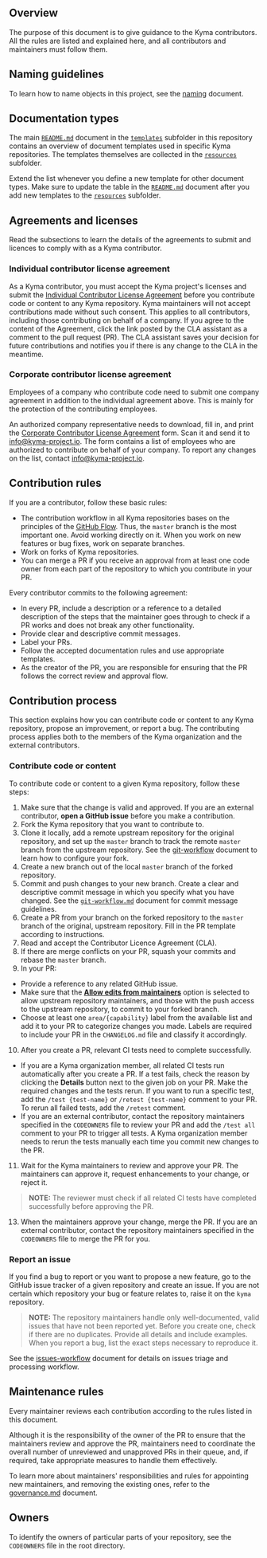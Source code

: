 ## Overview

The purpose of this document is to give guidance to the Kyma contributors. All the rules are listed and explained here, and all contributors and maintainers must follow them.

## Naming guidelines

To learn how to name objects in this project, see the [naming](/guidelines/naming.md) document.

## Documentation types

The main [`README.md`](/guidelines/templates/README.md) document in the [`templates`](/guidelines/templates/) subfolder in this repository contains an overview of document templates used in specific Kyma repositories. The templates themselves are collected in the [`resources`](/guidelines/templates/resources/) subfolder.

Extend the list whenever you define a new template for other document types. Make sure to update the table in the [`README.md`](/guidelines/templates/README.md) document after you add new templates to the [`resources`](/guidelines/templates/resources/) subfolder.

## Agreements and licenses

Read the subsections to learn the details of the agreements to submit and licences to comply with as a Kyma contributor.

### Individual contributor license agreement

As a Kyma contributor, you must accept the Kyma project's licenses and submit the
[Individual Contributor License Agreement](https://gist.github.com/CLAassistant/bd1ea8ec8aa0357414e8) before you contribute code or content to any Kyma repository. Kyma maintainers will not accept contributions made without such consent. This applies to all contributors, including those contributing on behalf of a company. If you agree to the content of the Agreement, click the link posted by the CLA assistant as a comment to the pull request (PR). The CLA assistant saves your decision for future contributions and notifies you if there is any change to the CLA in the meantime.

### Corporate contributor license agreement

Employees of a company who contribute code need to submit one company agreement in addition to the individual agreement above. This is mainly for the protection of the contributing employees.

An authorized company representative needs to download, fill in, and print
the [Corporate Contributor License Agreement](https://github.com/kyma-project/community/blob/master/docs/cla/SAP%20Corporate%20Contributor%20License%20Agreement%20(5-26-15).pdf) form. Scan it and send it to [info@kyma-project.io](mailto:info@kyma-project.io). The form contains a list of employees who are authorized to contribute on behalf of your company. To report any changes on the list, contact [info@kyma-project.io](mailto:info@kyma-project.io).

## Contribution rules

If you are a contributor, follow these basic rules:

* The contribution workflow in all Kyma repositories bases on the principles of the [GitHub Flow](https://guides.github.com/introduction/flow/). Thus, the `master` branch is the most important one. Avoid working directly on it. When you work on new features or bug fixes, work on separate branches.
* Work on forks of Kyma repositories.
* You can merge a PR if you receive an approval from at least one code owner from each part of the repository to which you contribute in your PR.

Every contributor commits to the following agreement:

* In every PR, include a description or a reference to a detailed description of the steps that the maintainer goes through to check if a PR works and does not break any other functionality.
* Provide clear and descriptive commit messages.
* Label your PRs.
* Follow the accepted documentation rules and use appropriate templates.
* As the creator of the PR, you are responsible for ensuring that the PR follows the correct review and approval flow.

## Contribution process

This section explains how you can contribute code or content to any Kyma repository, propose an improvement, or report a bug. The contributing process applies both to the members of the Kyma organization and the external contributors.

### Contribute code or content

To contribute code or content to a given Kyma repository, follow these steps:

1. Make sure that the change is valid and approved. If you are an external contributor, **open a GitHub issue** before you make a contribution.
2. Fork the Kyma repository that you want to contribute to.
3. Clone it locally, add a remote upstream repository for the original repository, and set up the `master` branch to track the remote `master` branch from the upstream repository. See the [git-workflow](git-workflow.md) document to learn how to configure your fork.
4. Create a new branch out of the local `master` branch of the forked repository.
5. Commit and push changes to your new branch. Create a clear and descriptive commit message in which you specify what you have changed. See the [`git-workflow.md`](./git-workflow.md) document for commit message guidelines.
6. Create a PR from your branch on the forked repository to the `master` branch of the original, upstream repository. Fill in the PR template according to instructions.
7. Read and accept the Contributor Licence Agreement (CLA).
8. If there are merge conflicts on your PR, squash your commits and rebase the `master` branch.
9. In your PR:
- Provide a reference to any related GitHub issue.
- Make sure that the [**Allow edits from maintainers**](https://help.github.com/articles/allowing-changes-to-a-pull-request-branch-created-from-a-fork/) option is selected to allow upstream repository maintainers, and those with the push access to the upstream repository, to commit to your forked branch.
- Choose at least one `area/{capability}` label from the available list and add it to your PR to categorize changes you made. Labels are required to include your PR in the `CHANGELOG.md` file and classify it accordingly.
10. After you create a PR, relevant CI tests need to complete successfully.
- If you are a Kyma organization member, all related CI tests run automatically after you create a PR. If a test fails, check the reason by clicking the **Details** button next to the given job on your PR. Make the required changes and the tests rerun. If you want to run a specific test, add the `/test {test-name}` or `/retest {test-name}` comment to your PR. To rerun all failed tests, add the `/retest` comment.
- If you are an external contributor, contact the repository maintainers specified in the `CODEOWNERS` file to review your PR and add the `/test all` comment to your PR to trigger all tests. A Kyma organization member needs to rerun the tests manually each time you commit new changes to the PR.

11. Wait for the Kyma maintainers to review and approve your PR. The maintainers can approve it, request enhancements to your change, or reject it.

> **NOTE:** The reviewer must check if all related CI tests have completed successfully before approving the PR.

13. When the maintainers approve your change, merge the PR. If you are an external contributor, contact the repository maintainers specified in the `CODEOWNERS` file to merge the PR for you.

### Report an issue

If you find a bug to report or you want to propose a new feature, go to the GitHub issue tracker of a given repository and create an issue. If you are not certain which repository your bug or feature relates to, raise it on the `kyma` repository.

> **NOTE:** The repository maintainers handle only well-documented, valid issues that have not been reported yet. Before you create one, check if there are no duplicates. Provide all details and include examples. When you report a bug, list the exact steps necessary to reproduce it.

See the [issues-workflow](issues-workflow.md) document for details on issues triage and processing workflow.

## Maintenance rules

Every maintainer reviews each contribution according to the rules listed in this document.

Although it is the responsibility of the owner of the PR to ensure that the maintainers review and approve the PR, maintainers need to coordinate the overall number of unreviewed and unapproved PRs in their queue, and, if required, take appropriate measures to handle them effectively.

To learn more about maintainers' responsibilities and rules for appointing new maintainers, and removing the existing ones, refer to the [governance.md](governance.md) document.

## Owners

To identify the owners of particular parts of your repository, see the `CODEOWNERS` file in the root directory.
